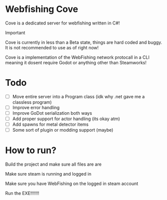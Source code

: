 # Webfishing Cove
Cove is a dedicated server for webfishing written in C#!

> [!IMPORTANT]  
> Cove is currently in less than a Beta state, things are hard coded and buggy.
> It is not recommended to use as of right now!

Cove is a implementation of the WebFishing network protocall in a CLI meaning it dosent require Godot or anything other than Steamworks!

# Todo

- [ ] Move entire server into a Program class (idk why .net gave me a classless program)
- [ ] Improve error handling
- [ ] Improve GoDot serialization both ways
- [ ] Add proper support for actor handling (its okay atm)
- [ ] Add spawns for metal detector items
- [ ] Some sort of plugin or modding support (maybe)

# How to run?
Build the project and make sure all files are are

Make sure steam is running and logged in

Make sure you have WebFishing on the logged in steam account

Run the EXE!!!!!!!
